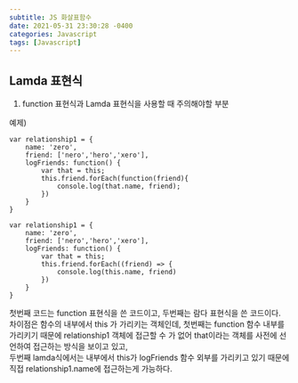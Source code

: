 ```yaml
---
subtitle: JS 화살표함수
date: 2021-05-31 23:30:28 -0400
categories: Javascript
tags: [Javascript]
---
```


## Lamda 표현식

1. function 표현식과 Lamda 표현식을 사용할 때 주의해야할 부분

예제)       
```
var relationship1 = {
    name: 'zero',
    friend: ['nero','hero','xero'],
    logFriends: function() {
        var that = this;
        this.friend.forEach(function(friend){
            console.log(that.name, friend);
        })
    }
}
```

```
var relationship1 = {
    name: 'zero',
    friend: ['nero','hero','xero'],
    logFriends: function() {
        var that = this;
        this.friend.forEach((friend) => {
            console.log(this.name, friend)
        })
    }
}
```

첫번째 코드는 function 표현식을 쓴 코드이고, 두번째는 람다 표현식을 쓴 코드이다.
차이점은 함수의 내부에서 this 가 가리키는 객체인데,
첫번째는 function 함수 내부를 가리키기 때문에 relationship1 객체에 접근할 수 가 없어 that이라는 객체를 사전에 선언하여 접근하는 방식을 보이고 있고, <br>
두번째 lamda식에서는 내부에서 this가 logFriends 함수 외부를 가리키고 있기 때문에 직접 relationship1.name에 접근하는게 가능하다.